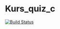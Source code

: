 # Kurs_quiz_c

[![Build Status](https://travis-ci.com/OlyaKnyaz-Labs/Kurs_quiz_c.svg?branch=master)](https://travis-ci.com/OlyaKnyaz-Labs/Kurs_quiz_c)
